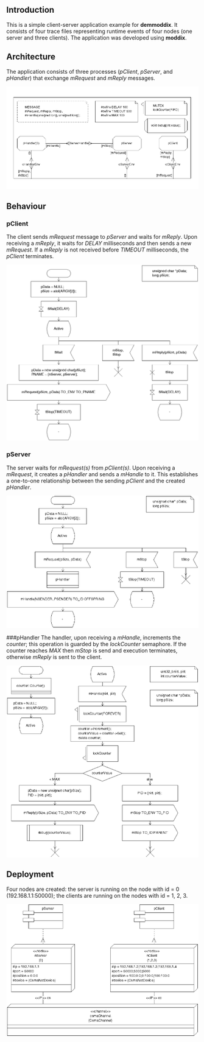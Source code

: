 ## Introduction

This is a simple client-server application example for **demmoddix**. It consists of four trace files representing
runtime events of four nodes (one server and three clients). The application was developed using **moddix**.  

## Architecture

The application consists of three processes (*pClient*, *pServer*, and *pHandler*) that exchange *mRequest* and *mReply* messages.

![alt text](https://github.com/mbrumbulli/demoddix/raw/master/example/architecture.png "client-server: architecture")

## Behaviour

### pClient

The client sends *mRequest* message to *pServer* and waits for *mReply*. Upon receiving a *mReply*, 
it waits for *DELAY* milliseconds and then sends a new *mRequest*.
If a *mReply* is not received before *TIMEOUT* milliseconds, the *pClient* terminates.

![alt text](https://github.com/mbrumbulli/demoddix/raw/master/example/client.png "client-server: pClient behaviour")

### pServer

The server waits for *mRequest(s)* from *pClient(s)*. Upon receiving a *mRequest*, it creates a *pHandler* and sends a *mHandle* to it.
This establishes a one-to-one relationship between the sending *pClient* and the created *pHandler*.

![alt text](https://github.com/mbrumbulli/demoddix/raw/master/example/server.png "client-server: pServer behaviour")

###pHandler
The handler, upon receiving a *mHandle*, increments the *counter*; this operation is guarded by the *lockCounter* semaphore.
If the counter reaches *MAX* then *mStop* is send and execution terminates, otherwise *mReply* is sent to the client.

![alt text](https://github.com/mbrumbulli/demoddix/raw/master/example/handler.png "client-server: pHandler behaviour")

## Deployment

Four nodes are created: the server is running on the node with id = 0 (192.168.1.1:50000); 
the clients are running on the nodes with id = 1, 2, 3.

![alt text](https://github.com/mbrumbulli/demoddix/raw/master/example/deployment.png "client-server: deployment")
